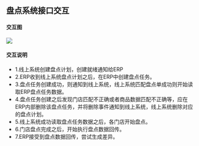 ## 盘点系统接口交互
#### 交互图
![](https://jkosshash.oss-cn-shanghai.aliyuncs.com/inventoryInteracton.jpg)
#### 交互说明
* 1.线上系统创建盘点计划，创建就绪通知给ERP
* 2.ERP收到线上系统盘点计划之后，在ERP中创建盘点任务。
* 3.盘点任务创建成功，则通知到线上系统，线上系统匹配盘点单成功则开始读取ERP盘点任务数据。
* 4.盘点任务创建之后发现门店匹配不正确或者商品数据匹配不正确等，应在ERP内部删除该盘点任务，并将删除事件通知到线上系统，线上系统删除对应的盘点计划。
* 5.线上系统成功读取盘点任务数据之后，各门店开始盘点。
* 6.门店盘点完成之后，开始执行盘点数据回传。
* 7.ERP接受到盘点数据回传，尝试生成差异。

